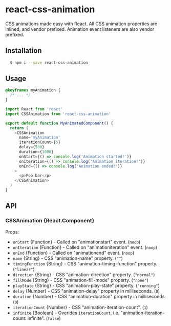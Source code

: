 # react-css-animation

CSS animations made easy with React. All CSS animation properties are inlined,
and vendor prefixed. Animation event listeners are also vendor prefixed.

## Installation
```bash
  $ npm i --save react-css-animation
```
## Usage

```css
@keyframes myAnimation {
  /* ... */
}
```

```js
import React from 'react'
import CSSAnimation from 'react-css-animation'

export default function MyAnimatedComponent() {
  return (
    <CSSAnimation
      name='myAnimation'
      iterationCount={5}
      delay={500}
      duration={1000}
      onStart={() => console.log('Animation started!')}
      onIteration={() => console.log('Animation iteration!')}
      onEnd={() => console.log('Animation ended!')}
    >
      <p>Foo bar</p>
    </CSSAnimation>
  )
}
```

 ## API

### CSSAnimation {React.Component}
Props:
* `onStart` {Function} - Called on "animationstart" event. (`noop`)
* `onIteration` {Function} - Called on "animationiteration" event. (`noop`)
* `onEnd` {Function} - Called on "animationend" event. (`noop`)
* `name` {String} - CSS "animation-name" property. (`""`)
* `timingFunction` {String} - CSS "animation-timing-function" property. (`"linear"`)
* `direction` {String} - CSS "animation-direction" property. (`"normal"`)
* `fillMode` {String} - CSS "animation-fill-mode" property. (`"none"`)
* `playState` {String} - CSS "animation-play-state" property. (`"running"`)
* `delay` {Number} - CSS "animation-delay" property in milliseconds. (`0`)
* `duration` {Number} - CSS "animation-duration" property in milliseconds. (`0`)
* `iterationCount` {Number} - CSS "animation-iteration-count". (`1`)
* `infinite` {Boolean} - Overides `iterationCount`, i.e. "animation-iteration-count: infinite". (`false`)
